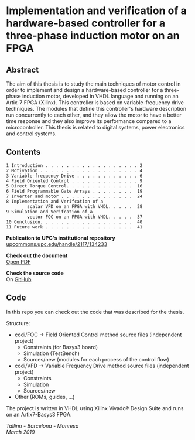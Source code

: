 # Implementation and verification of a hardware-based controller for a three-phase induction motor on an FPGA

## Abstract

The aim of this thesis is to study the main techniques of motor control in order to implement and design a hardware-based controller for a three-phase induction motor, developed in VHDL language and running on an Artix-7 FPGA (Xilinx). This controller is based on variable-frequency drive techniques. The modules that define this controller's hardware description run concurrently to each other, and they allow the motor to have a better time response and they also improve its performance compared to a microcontroller. This thesis is related to digital systems, power electronics and control systems.

## Contents

```
1 Introduction . . . . . . . . . . . . . . . . . . 2
2 Motivation . . . . . . . . . . . . . . . . . . . 4
3 Variable-frequency Drive . . . . . . . . . . . . 6
4 Field Oriented Control . . . . . . . . . . . . . 9
5 Direct Torque Control. . . . . . . . . . . . .  16
6 Field Programmable Gate Arrays . . . . . . . .  19
7 Inverter and motor . . . . . . . . . . . . . .  24
8 Implementation and Verifcation of a
        scalar VFD on an FPGA with VHDL. . . . .  28
9 Simulation and Verifcation of a
        vector FOC on an FPGA with VHDL. . . . .  37
10 Conclusion. . . . . . . . . . . . . . . . . .  40
11 Future work . . . . . . . . . . . . . . . . .  41
```

**Publication to UPC's institutional repository**  
[upcommons.upc.edu/handle/2117/134233](http://hdl.handle.net/2117/134233)

**Check out the document**  
[Open PDF](https://upcommons.upc.edu/bitstream/handle/2117/134233/master.pdf)

**Check the source code**  
On [GitHub](https://github.com/marcelcases/bachelor-thesis)

## Code

In this repo you can check out the code that was described for the thesis.

Structure:
* codi/FOC -> Field Oriented Control method source files (independent project)
  * Constraints (for Basys3 board)
  * Simulation (TestBench)
  * Sources/new (modules for each process of the control flow)
* codi/VFD -> Variable Frequency Drive method source files (independent project)
  * Constraints
  * Simulation
  * Sources/new
* Other (ROMs, guides, ...)

The project is written in VHDL using Xilinx Vivado® Design Suite and runs on an Artix7-Basys3 FPGA.

*Tallinn - Barcelona - Manresa*  
*March 2019*
